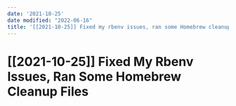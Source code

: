 ```yaml
---
date: '2021-10-25'
date modified: "2022-06-16"
title: '[[2021-10-25]] Fixed my rbenv issues, ran some Homebrew cleanup files'
---
```


# [[2021-10-25]] Fixed My Rbenv Issues, Ran Some Homebrew Cleanup Files
